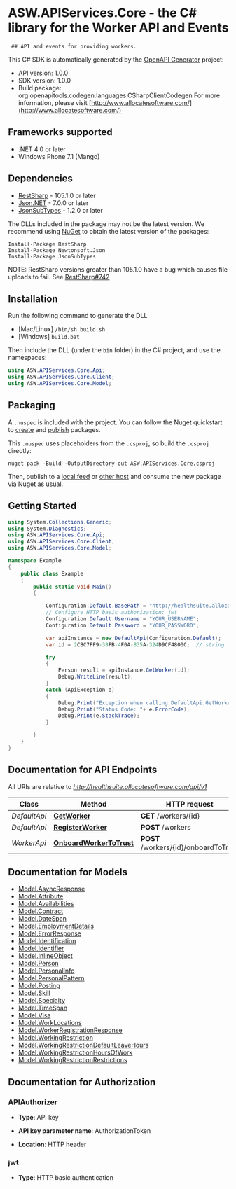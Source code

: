 # ASW.APIServices.Core - the C# library for the Worker API and Events

     ## API and events for providing workers. 

This C# SDK is automatically generated by the [OpenAPI Generator](https://openapi-generator.tech) project:

- API version: 1.0.0
- SDK version: 1.0.0
- Build package: org.openapitools.codegen.languages.CSharpClientCodegen
    For more information, please visit [http://www.allocatesoftware.com/](http://www.allocatesoftware.com/)

## Frameworks supported


- .NET 4.0 or later
- Windows Phone 7.1 (Mango)

## Dependencies


- [RestSharp](https://www.nuget.org/packages/RestSharp) - 105.1.0 or later
- [Json.NET](https://www.nuget.org/packages/Newtonsoft.Json/) - 7.0.0 or later
- [JsonSubTypes](https://www.nuget.org/packages/JsonSubTypes/) - 1.2.0 or later

The DLLs included in the package may not be the latest version. We recommend using [NuGet](https://docs.nuget.org/consume/installing-nuget) to obtain the latest version of the packages:

```
Install-Package RestSharp
Install-Package Newtonsoft.Json
Install-Package JsonSubTypes
```

NOTE: RestSharp versions greater than 105.1.0 have a bug which causes file uploads to fail. See [RestSharp#742](https://github.com/restsharp/RestSharp/issues/742)

## Installation

Run the following command to generate the DLL

- [Mac/Linux] `/bin/sh build.sh`
- [Windows] `build.bat`

Then include the DLL (under the `bin` folder) in the C# project, and use the namespaces:

```csharp
using ASW.APIServices.Core.Api;
using ASW.APIServices.Core.Client;
using ASW.APIServices.Core.Model;

```


## Packaging

A `.nuspec` is included with the project. You can follow the Nuget quickstart to [create](https://docs.microsoft.com/en-us/nuget/quickstart/create-and-publish-a-package#create-the-package) and [publish](https://docs.microsoft.com/en-us/nuget/quickstart/create-and-publish-a-package#publish-the-package) packages.

This `.nuspec` uses placeholders from the `.csproj`, so build the `.csproj` directly:

```
nuget pack -Build -OutputDirectory out ASW.APIServices.Core.csproj
```

Then, publish to a [local feed](https://docs.microsoft.com/en-us/nuget/hosting-packages/local-feeds) or [other host](https://docs.microsoft.com/en-us/nuget/hosting-packages/overview) and consume the new package via Nuget as usual.


## Getting Started

```csharp
using System.Collections.Generic;
using System.Diagnostics;
using ASW.APIServices.Core.Api;
using ASW.APIServices.Core.Client;
using ASW.APIServices.Core.Model;

namespace Example
{
    public class Example
    {
        public static void Main()
        {

            Configuration.Default.BasePath = "http://healthsuite.allocatesoftware.com/api/v1";
            // Configure HTTP basic authorization: jwt
            Configuration.Default.Username = "YOUR_USERNAME";
            Configuration.Default.Password = "YOUR_PASSWORD";

            var apiInstance = new DefaultApi(Configuration.Default);
            var id = 2CBC7FF9-38FB-4F0A-835A-324D9CF4800C;  // string | The ID of the worker

            try
            {
                Person result = apiInstance.GetWorker(id);
                Debug.WriteLine(result);
            }
            catch (ApiException e)
            {
                Debug.Print("Exception when calling DefaultApi.GetWorker: " + e.Message );
                Debug.Print("Status Code: "+ e.ErrorCode);
                Debug.Print(e.StackTrace);
            }

        }
    }
}
```

## Documentation for API Endpoints

All URIs are relative to *http://healthsuite.allocatesoftware.com/api/v1*

Class | Method | HTTP request | Description
------------ | ------------- | ------------- | -------------
*DefaultApi* | [**GetWorker**](docs/DefaultApi.md#getworker) | **GET** /workers/{id} | 
*DefaultApi* | [**RegisterWorker**](docs/DefaultApi.md#registerworker) | **POST** /workers | 
*WorkerApi* | [**OnboardWorkerToTrust**](docs/WorkerApi.md#onboardworkertotrust) | **POST** /workers/{id}/onboardToTrust | 


## Documentation for Models

 - [Model.AsyncResponse](docs/AsyncResponse.md)
 - [Model.Attribute](docs/Attribute.md)
 - [Model.Availabilities](docs/Availabilities.md)
 - [Model.Contract](docs/Contract.md)
 - [Model.DateSpan](docs/DateSpan.md)
 - [Model.EmploymentDetails](docs/EmploymentDetails.md)
 - [Model.ErrorResponse](docs/ErrorResponse.md)
 - [Model.Identification](docs/Identification.md)
 - [Model.Identifier](docs/Identifier.md)
 - [Model.InlineObject](docs/InlineObject.md)
 - [Model.Person](docs/Person.md)
 - [Model.PersonalInfo](docs/PersonalInfo.md)
 - [Model.PersonalPattern](docs/PersonalPattern.md)
 - [Model.Posting](docs/Posting.md)
 - [Model.Skill](docs/Skill.md)
 - [Model.Specialty](docs/Specialty.md)
 - [Model.TimeSpan](docs/TimeSpan.md)
 - [Model.Visa](docs/Visa.md)
 - [Model.WorkLocations](docs/WorkLocations.md)
 - [Model.WorkerRegistrationResponse](docs/WorkerRegistrationResponse.md)
 - [Model.WorkingRestriction](docs/WorkingRestriction.md)
 - [Model.WorkingRestrictionDefaultLeaveHours](docs/WorkingRestrictionDefaultLeaveHours.md)
 - [Model.WorkingRestrictionHoursOfWork](docs/WorkingRestrictionHoursOfWork.md)
 - [Model.WorkingRestrictionRestrictions](docs/WorkingRestrictionRestrictions.md)


## Documentation for Authorization


### APIAuthorizer

- **Type**: API key

- **API key parameter name**: AuthorizationToken
- **Location**: HTTP header


### jwt


- **Type**: HTTP basic authentication

